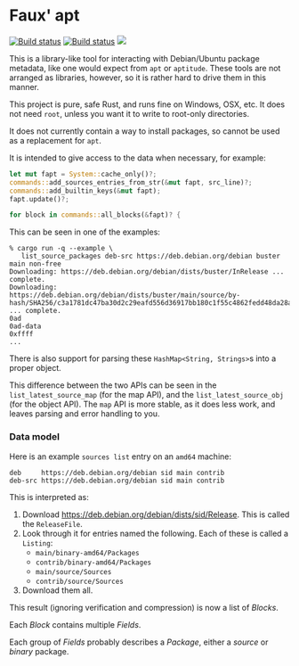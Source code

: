 # Faux' apt

[![Build status](https://api.travis-ci.org/FauxFaux/fapt.png)](https://travis-ci.org/FauxFaux/fapt)
[![Build status](https://ci.appveyor.com/api/projects/status/daao4tjdcnojue5m/branch/master?svg=true)](https://ci.appveyor.com/project/FauxFaux/fapt/branch/master)
[![](https://img.shields.io/crates/v/fapt.svg)](https://crates.io/crates/fapt)

This is a library-like tool for interacting with Debian/Ubuntu package metadata,
like one would expect from `apt` or `aptitude`. These tools are not arranged as
libraries, however, so it is rather hard to drive them in this manner.

This project is pure, safe Rust, and runs fine on Windows, OSX, etc. It does not
need `root`, unless you want it to write to root-only directories.

It does not currently contain a way to install packages, so cannot be used as a
replacement for `apt`.

It is intended to give access to the data when necessary, for example:

```rust
let mut fapt = System::cache_only()?;
commands::add_sources_entries_from_str(&mut fapt, src_line)?;
commands::add_builtin_keys(&mut fapt);
fapt.update()?;

for block in commands::all_blocks(&fapt)? {
```

This can be seen in one of the examples:
```text
% cargo run -q --example \
   list_source_packages deb-src https://deb.debian.org/debian buster main non-free
Downloading: https://deb.debian.org/debian/dists/buster/InRelease ... complete.
Downloading: https://deb.debian.org/debian/dists/buster/main/source/by-hash/SHA256/c3a1781dc47ba30d2c29eafd556d36917bb180c1f55c4862fedd48da28a2042f ... complete.
0ad
0ad-data
0xffff
...
```

There is also support for parsing these `HashMap<String, Strings>`s into a proper object.

This difference between the two APIs can be seen in the `list_latest_source_map` (for the map API),
and the `list_latest_source_obj` (for the object API). The `map` API is more stable, as it does
less work, and leaves parsing and error handling to you.


### Data model

Here is an example `sources list` entry on an `amd64` machine:

```text
deb     https://deb.debian.org/debian sid main contrib
deb-src https://deb.debian.org/debian sid main contrib
```

This is interpreted as:

 1. Download https://deb.debian.org/debian/dists/sid/Release. This is called the `ReleaseFile`.
 2. Look through it for entries named the following. Each of these is called a `Listing`:
    * `main/binary-amd64/Packages`
    * `contrib/binary-amd64/Packages`
    * `main/source/Sources`
    * `contrib/source/Sources`
 3. Download them all.

This result (ignoring verification and compression) is now a list of _Blocks_.

Each _Block_ contains multiple _Fields_.

Each group of _Fields_ probably describes a _Package_,
either a _source_ or _binary_ package.
